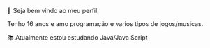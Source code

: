 👋 Seja bem vindo ao meu perfil.

Tenho 16 anos e amo programação e varios tipos de jogos/musicas.

📚 Atualmente estou estudando Java/Java Script
